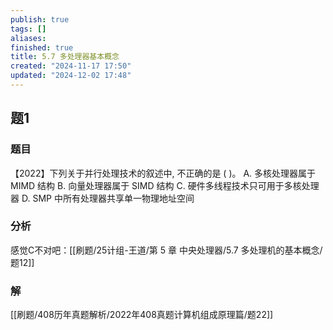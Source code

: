 ```yaml
---
publish: true
tags: []
aliases: 
finished: true
title: 5.7 多处理器基本概念
created: "2024-11-17 17:50"
updated: "2024-12-02 17:48"
---
```

## 题1
### 题目
【2022】下列关于并行处理技术的叙述中, 不正确的是 ( )。
A. 多核处理器属于 MIMD 结构
B. 向量处理器属于 SIMD 结构
C. 硬件多线程技术只可用于多核处理器
D. SMP 中所有处理器共享单一物理地址空间
### 分析
感觉C不对吧：[[刷题/25计组-王道/第 5 章 中央处理器/5.7 多处理机的基本概念/题12]]
### 解
[[刷题/408历年真题解析/2022年408真题计算机组成原理篇/题22]]